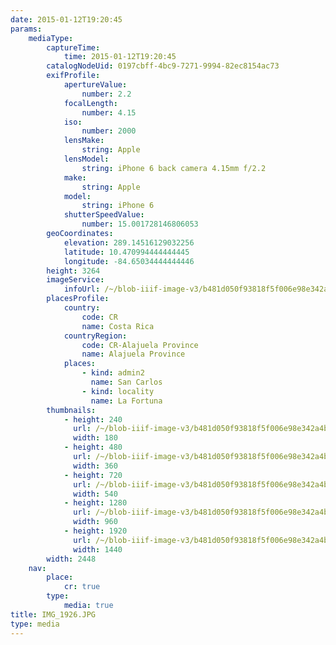 ```yaml
---
date: 2015-01-12T19:20:45
params:
    mediaType:
        captureTime:
            time: 2015-01-12T19:20:45
        catalogNodeUid: 0197cbff-4bc9-7271-9994-82ec8154ac73
        exifProfile:
            apertureValue:
                number: 2.2
            focalLength:
                number: 4.15
            iso:
                number: 2000
            lensMake:
                string: Apple
            lensModel:
                string: iPhone 6 back camera 4.15mm f/2.2
            make:
                string: Apple
            model:
                string: iPhone 6
            shutterSpeedValue:
                number: 15.001728146806053
        geoCoordinates:
            elevation: 289.14516129032256
            latitude: 10.470994444444445
            longitude: -84.65034444444446
        height: 3264
        imageService:
            infoUrl: /~/blob-iiif-image-v3/b481d050f93818f5f006e98e342a4b5f40eed001b29be30637688782922d0839/info.json
        placesProfile:
            country:
                code: CR
                name: Costa Rica
            countryRegion:
                code: CR-Alajuela Province
                name: Alajuela Province
            places:
                - kind: admin2
                  name: San Carlos
                - kind: locality
                  name: La Fortuna
        thumbnails:
            - height: 240
              url: /~/blob-iiif-image-v3/b481d050f93818f5f006e98e342a4b5f40eed001b29be30637688782922d0839/full/180%2C240/0/default.jpg
              width: 180
            - height: 480
              url: /~/blob-iiif-image-v3/b481d050f93818f5f006e98e342a4b5f40eed001b29be30637688782922d0839/full/360%2C480/0/default.jpg
              width: 360
            - height: 720
              url: /~/blob-iiif-image-v3/b481d050f93818f5f006e98e342a4b5f40eed001b29be30637688782922d0839/full/540%2C720/0/default.jpg
              width: 540
            - height: 1280
              url: /~/blob-iiif-image-v3/b481d050f93818f5f006e98e342a4b5f40eed001b29be30637688782922d0839/full/960%2C1280/0/default.jpg
              width: 960
            - height: 1920
              url: /~/blob-iiif-image-v3/b481d050f93818f5f006e98e342a4b5f40eed001b29be30637688782922d0839/full/1440%2C1920/0/default.jpg
              width: 1440
        width: 2448
    nav:
        place:
            cr: true
        type:
            media: true
title: IMG_1926.JPG
type: media
---
```

